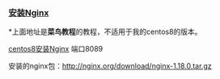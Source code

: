 ### [安装Nginx](https://www.runoob.com/linux/nginx-install-setup.html)

*上面地址是**菜鸟教程**的教程，不适用于我的centos8的版本。

[centos8安装Nginx](https://www.cnblogs.com/pp-yang/p/12595387.html) 端口8089

安装的nginx包：http://nginx.org/download/nginx-1.18.0.tar.gz

